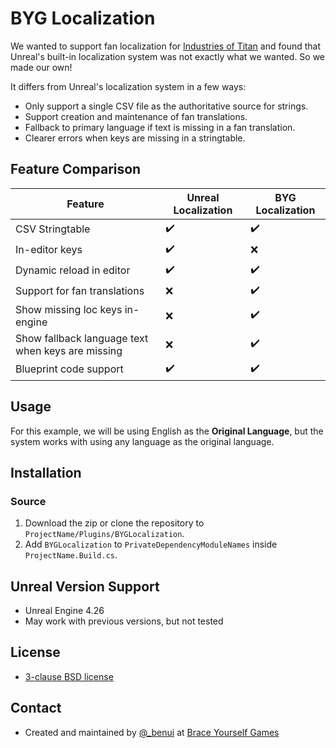 # BYG Localization

We wanted to support fan localization for [Industries of
Titan](https://braceyourselfgames.com/industries-of-titan/) and found that
Unreal's built-in localization system was not exactly what we wanted. So we
made our own!

It differs from Unreal's localization system in a few ways:

* Only support a single CSV file as the authoritative source for strings.
* Support creation and maintenance of fan translations.
* Fallback to primary language if text is missing in a fan translation.
* Clearer errors when keys are missing in a stringtable.


## Feature Comparison

| Feature | Unreal Localization | BYG Localization |
| --- | --- | --- |
| CSV Stringtable		| :heavy_check_mark: 		| :heavy_check_mark:	|
| In-editor keys					| :heavy_check_mark:	| :x:	|
| Dynamic reload in editor		| :heavy_check_mark: 		| :heavy_check_mark:	|
| Support for fan translations		| :x: 		| :heavy_check_mark:	|
| Show missing loc keys in-engine | :x: 		| :heavy_check_mark:	|
| Show fallback language text when keys are missing | :x: 		| :heavy_check_mark:	|
| Blueprint code support		| :heavy_check_mark:	| :heavy_check_mark:					|


## Usage

For this example, we will be using English as the **Original Language**, but
the system works with using any language as the original language.

## Installation

### Source

1. Download the zip or clone the repository to
   `ProjectName/Plugins/BYGLocalization`.
2. Add `BYGLocalization` to `PrivateDependencyModuleNames` inside `ProjectName.Build.cs`.

## Unreal Version Support

* Unreal Engine 4.26
* May work with previous versions, but not tested

## License

* [3-clause BSD license](LICENSE)

## Contact

* Created and maintained by [@_benui](https://twitter.com/_benui) at [Brace Yourself Games](https://braceyourselfgames.com/)


